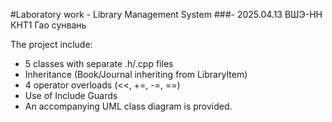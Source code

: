 #Laboratory work -  Library Management System
                        ###- 2025.04.13 ВШЭ-НН КНТ1 Гао сунвань

The project include:
- 5 classes with separate .h/.cpp files
- Inheritance (Book/Journal inheriting from LibraryItem)
- 4 operator overloads (<<, +=, -=, ==)
- Use of Include Guards
- An accompanying UML class diagram is provided.
